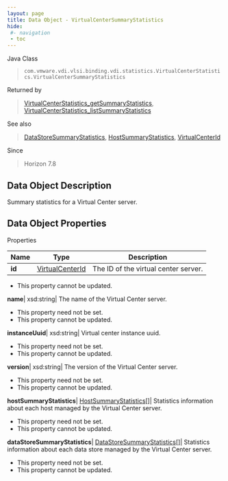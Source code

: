 ```yaml
---
layout: page
title: Data Object - VirtualCenterSummaryStatistics
hide:
 #- navigation
 - toc
---
```






Java Class  
> `com.vmware.vdi.vlsi.binding.vdi.statistics.VirtualCenterStatistics.VirtualCenterSummaryStatistics`

Returned by  
> [VirtualCenterStatistics_getSummaryStatistics](vdi.statistics.VirtualCenterStatistics.md#getSummaryStatistics), [VirtualCenterStatistics_listSummaryStatistics](vdi.statistics.VirtualCenterStatistics.md#listSummaryStatistics)

See also  
> [DataStoreSummaryStatistics](vdi.statistics.VirtualCenterStatistics.DataStoreSummaryStatistics.md), [HostSummaryStatistics](vdi.statistics.VirtualCenterStatistics.HostSummaryStatistics.md), [VirtualCenterId](vdi.entity.VirtualCenterId.md)

Since  
> Horizon 7.8


## Data Object Description 

Summary statistics for a Virtual Center server. 

## Data Object Properties

Properties

Name |  Type |  Description   
---|---|---  
**id**| [VirtualCenterId](vdi.entity.VirtualCenterId.md)|  The ID of the virtual center server.   


 * This property cannot be updated.

  
**name**|  xsd:string|  The name of the Virtual Center server.   


 * This property need not be set.
 * This property cannot be updated.

  
**instanceUuid**|  xsd:string|  Virtual center instance uuid.   


 * This property need not be set.
 * This property cannot be updated.

  
**version**|  xsd:string|  The version of the Virtual Center server.   


 * This property need not be set.
 * This property cannot be updated.

  
**hostSummaryStatistics**| [HostSummaryStatistics[]](vdi.statistics.VirtualCenterStatistics.HostSummaryStatistics.md)|  Statistics information about each host managed by the Virtual Center server.   


 * This property need not be set.
 * This property cannot be updated.

  
**dataStoreSummaryStatistics**| [DataStoreSummaryStatistics[]](vdi.statistics.VirtualCenterStatistics.DataStoreSummaryStatistics.md)|  Statistics information about each data store managed by the Virtual Center server.   


 * This property need not be set.
 * This property cannot be updated.

  
  
  
   
  
  
